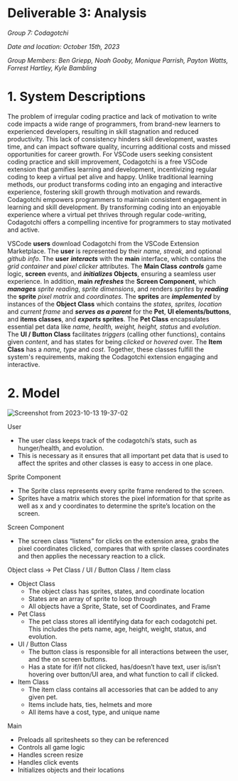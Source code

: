 # Deliverable 3: Analysis

_Group 7: Codagotchi_

_Date and location: October 15th, 2023_

_Group Members: Ben Griepp, Noah Gooby, Monique Parrish, Payton Watts, Forrest Hartley, Kyle Bambling_

# 1. System Descriptions

The problem of irregular coding practice and lack of motivation to write code impacts a wide range of programmers, from brand-new learners to experienced developers, resulting in skill stagnation and reduced productivity. This lack of consistency hinders skill development, wastes time, and can impact software quality, incurring additional costs and missed opportunities for career growth. For VSCode users seeking consistent coding practice and skill improvement, Codagotchi is a free VSCode extension that gamifies learning and development, incentivizing regular coding to keep a virtual pet alive and happy. Unlike traditional learning methods, our product transforms coding into an engaging and interactive experience, fostering skill growth through motivation and rewards. Codagotchi empowers programmers to maintain consistent engagement in learning and skill development. By transforming coding into an enjoyable experience where a virtual pet thrives through regular code-writing, Codagotchi offers a compelling incentive for programmers to stay motivated and active.

VSCode **users** download Codagotchi from the VSCode Extension Marketplace. The **user** is represented by their _name, streak,_ and optional _github info_. The **user** **_interacts_** with the **main** interface, which contains the _grid container_ and _pixel clicker_ attributes. The **Main Class** **_controls_** game logic, **screen** events, and **_initializes_ Objects**, ensuring a seamless user experience. In addition, **main** **_refreshes_** the **Screen Component**, which **_manages_** _sprite reading_, _sprite dimensions_, and renders _sprites_ by **_reading_** the **sprite** _pixel matrix_ and _coordinates_. The **sprites** are **_implemented_** by instances of the **Object Class** which contains the _states, sprites, location_ and _current frame_ and **_serves as a parent_** for the **Pet**, **UI elements/buttons**, and **items classes**, and **_exports_ sprites**. The **Pet Class** encapsulates essential pet data like _name, health, weight, height, status_ and _evolution_. The **UI / Button Class** facilitates _triggers_ (calling other functions), contains given _content_, and has states for being _clicked_ or _hovered_ over. The **Item Class** has a _name, type_ and _cost_. Together, these classes fulfill the system's requirements, making the Codagotchi extension engaging and interactive. 

# 2. Model

![Screenshot from 2023-10-13 19-37-02](https://github.com/kitgore/codagotchi/assets/116697167/6b22c24f-cf6d-4cd8-81b4-50c4cba63019)

User

* The user class keeps track of the codagotchi’s stats, such as hunger/health, and evolution.
* This is necessary as it ensures that all important pet data that is used to affect the sprites and other classes is easy to access in one place.

Sprite Component

* The Sprite class represents every sprite frame rendered to the screen.
* Sprites have a matrix which stores the pixel information for that sprite as well as x and y coordinates to determine the sprite’s location on the screen.

Screen Component

* The screen class “listens” for clicks on the extension area, grabs the pixel coordinates clicked, compares that with sprite classes coordinates and then applies the necessary reaction to a click.

Object class -> Pet Class / UI / Button Class / Item class

* Object Class
    * The object class has sprites, states, and coordinate location
    * States are an array of sprite to loop through 
    * All objects have a Sprite, State, set of Coordinates, and Frame
* Pet Class
    * The pet class stores all identifying data for each codagotchi pet. This includes the pets name, age, height, weight, status, and evolution.
* UI / Button Class
    * The button class is responsible for all interactions between the user, and the on screen buttons.
    * Has a state for if/if not clicked, has/doesn’t have text, user is/isn’t hovering over button/UI area, and what function to call if clicked.
* Item Class
    * The item class contains all accessories that can be added to any given pet.
    * Items include hats, ties, helmets and more
    * All items have a cost, type, and unique name

Main

* Preloads all spritesheets so they can be referenced
* Controls all game logic
* Handles screen resize
* Handles click events
* Initializes objects and their locations
